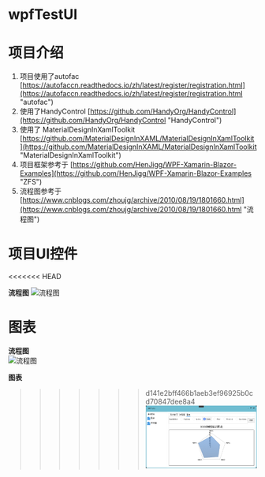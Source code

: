
# wpfTestUI
# 项目介绍 #
1. 项目使用了autofac  [https://autofaccn.readthedocs.io/zh/latest/register/registration.html](https://autofaccn.readthedocs.io/zh/latest/register/registration.html "autofac")
2. 使用了HandyControl  [https://github.com/HandyOrg/HandyControl](https://github.com/HandyOrg/HandyControl "HandyControl")
3. 使用了 MaterialDesignInXamlToolkit [https://github.com/MaterialDesignInXAML/MaterialDesignInXamlToolkit](https://github.com/MaterialDesignInXAML/MaterialDesignInXamlToolkit "MaterialDesignInXamlToolkit")
4. 项目框架参考于 [https://github.com/HenJigg/WPF-Xamarin-Blazor-Examples](https://github.com/HenJigg/WPF-Xamarin-Blazor-Examples "ZFS")
5. 流程图参考于 [https://www.cnblogs.com/zhoujg/archive/2010/08/19/1801660.html](https://www.cnblogs.com/zhoujg/archive/2010/08/19/1801660.html "流程图")
# 项目UI控件 #
<<<<<<< HEAD

**流程图** 
![流程图](https://github.com/towerDLH/wpfUI/blob/master/WpfUI/Resouce/Image/flow.jpg)

**图表**
=======
**流程图**  
![流程图](https://github.com/towerDLH/wpfUI/blob/master/WpfUI/Resouce/Image/flow.jpg)

**图表**  
>>>>>>> d141e2bff466b1aeb3ef96925b0cd70847dee8a4
![图表](https://github.com/towerDLH/wpfUI/blob/master/WpfUI/Resouce/Image/charradar.png)
